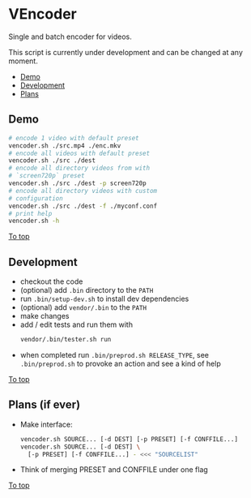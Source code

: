 # <a id="top"></a> VEncoder

Single and batch encoder for videos.

This script is currently under development and can be changed at any moment.

* [Demo](#demo)
* [Development](#development)
* [Plans](#plans-if-ever)

## Demo

```sh
# encode 1 video with default preset
vencoder.sh ./src.mp4 ./enc.mkv
# encode all videos with default preset
vencoder.sh ./src ./dest
# encode all directory videos from with
# `screen720p` preset
vencoder.sh ./src ./dest -p screen720p
# encode all directory videos with custom 
# configuration
vencoder.sh ./src ./dest -f ./myconf.conf
# print help
vencoder.sh -h
```

[To top]

## Development

* checkout the code
* (optional) add `.bin` directory to the `PATH`
* run `.bin/setup-dev.sh` to install dev dependencies
* (optional) add `vendor/.bin` to the `PATH`
* make changes
* add / edit tests and run them with
  ```sh
  vendor/.bin/tester.sh run
  ```
* when completed run `.bin/preprod.sh RELEASE_TYPE`, see `.bin/preprod.sh` to provoke an action and see a kind of help

[To top]

## Plans (if ever)

* Make interface:

  ```sh
  vencoder.sh SOURCE... [-d DEST] [-p PRESET] [-f CONFFILE...]
  vencoder.sh SOURCE... [-d DEST] \
    [-p PRESET] [-f CONFFILE...] - <<< "SOURCELIST"
  ```
* Think of merging PRESET and CONFFILE under one flag

[To top]

[To top]: #top
